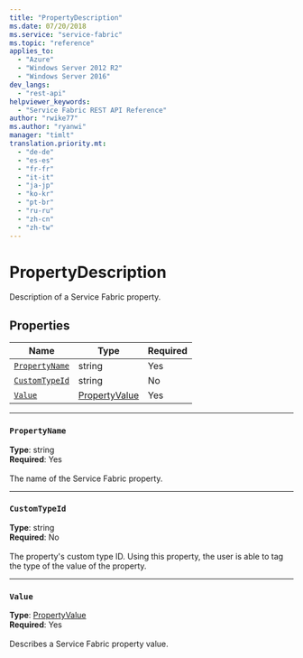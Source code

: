```yaml
---
title: "PropertyDescription"
ms.date: 07/20/2018
ms.service: "service-fabric"
ms.topic: "reference"
applies_to: 
  - "Azure"
  - "Windows Server 2012 R2"
  - "Windows Server 2016"
dev_langs: 
  - "rest-api"
helpviewer_keywords: 
  - "Service Fabric REST API Reference"
author: "rwike77"
ms.author: "ryanwi"
manager: "timlt"
translation.priority.mt: 
  - "de-de"
  - "es-es"
  - "fr-fr"
  - "it-it"
  - "ja-jp"
  - "ko-kr"
  - "pt-br"
  - "ru-ru"
  - "zh-cn"
  - "zh-tw"
---
```

# PropertyDescription

Description of a Service Fabric property.

## Properties
| Name | Type | Required |
| --- | --- | --- |
| [`PropertyName`](#propertyname) | string | Yes |
| [`CustomTypeId`](#customtypeid) | string | No |
| [`Value`](#value) | [PropertyValue](sfclient-v63-model-propertyvalue.md) | Yes |

____
### `PropertyName`
__Type__: string <br/>
__Required__: Yes<br/>
<br/>
The name of the Service Fabric property.

____
### `CustomTypeId`
__Type__: string <br/>
__Required__: No<br/>
<br/>
The property's custom type ID. Using this property, the user is able to tag the type of the value of the property.

____
### `Value`
__Type__: [PropertyValue](sfclient-v63-model-propertyvalue.md) <br/>
__Required__: Yes<br/>
<br/>
Describes a Service Fabric property value.
